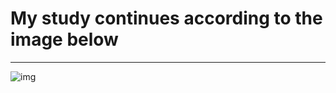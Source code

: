 # My study continues according to the image below

<hr>

![img](https://blog.kakaocdn.net/dn/WHrOW/btqtT5T28V4/syMgNPdxiXu1fQkaEcBIKk/img.png)